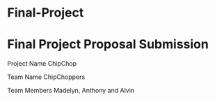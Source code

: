 # Final-Project
# Final Project Proposal Submission  

Project Name
ChipChop

Team Name
ChipChoppers

Team Members
Madelyn, Anthony and Alvin

